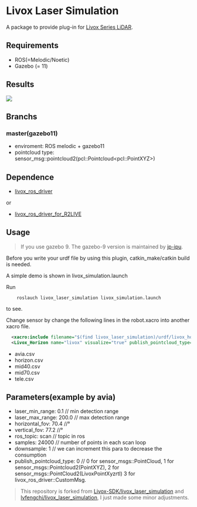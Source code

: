 # Livox Laser Simulation
A package to provide plug-in for [Livox Series LiDAR](https://www.livoxtech.com).

## Requirements
- ROS(=Melodic/Noetic)
- Gazebo (= 11)

## Results
![](resources/total.gif)

## Branchs



### master(gazebo11)
- enviroment: ROS melodic + gazebo11
- pointcloud type: sensor_msg::pointcloud2(pcl::Pointcloud\<pcl::PointXYZ\>)

## Dependence

- [livox_ros_driver](https://github.com/Livox-SDK/livox_ros_driver)

or

- [livox_ros_driver_for_R2LIVE](https://github.com/ziv-lin/livox_ros_driver_for_R2LIVE)


## Usage

> If you use gazebo 9. The gazebo-9 version is maintained by [jp-ipu](https://github.com/jp-ipu).

Before you write your urdf file by using this plugin, catkin_make/catkin build is needed.

A simple demo is shown in livox_simulation.launch

Run 
```
    roslauch livox_laser_simulation livox_simulation.launch
```
to see.

Change sensor by change the following lines in the robot.xacro into another xacro file.
```xml
  <xacro:include filename="$(find livox_laser_simulation)/urdf/livox_horizon.xacro"/>
  <Livox_Horizon name="livox" visualize="true" publish_pointcloud_type="2"/>
```

- avia.csv
- horizon.csv
- mid40.csv
- mid70.csv
- tele.csv

## Parameters(example by avia)

- laser_min_range: 0.1  // min detection range
- laser_max_range: 200.0  // max detection range
- horizontal_fov: 70.4   //°
- vertical_fov: 77.2    //°
- ros_topic: scan // topic in ros
- samples: 24000  // number of points in each scan loop
- downsample: 1 // we can increment this para to decrease the consumption
- publish_pointcloud_type: 0 // 0 for sensor_msgs::PointCloud, 1 for sensor_msgs::Pointcloud2(PointXYZ), 2 for sensor_msgs::PointCloud2(LivoxPointXyzrtl) 3 for livox_ros_driver::CustomMsg.


> This repository is forked from [Livox-SDK/livox_laser_simulation](https://github.com/Livox-SDK/livox_laser_simulation) and [lvfengchi/livox_laser_simulation](https://github.com/lvfengchi/livox_laser_simulation), I just made some minor adjustments.

